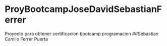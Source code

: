 # ProyBootcampJoseDavidSebastianFerrer
Proyecto para obtener certificacion  bootcamp programacion
##Sebastian Camilo Ferrer Puerta
